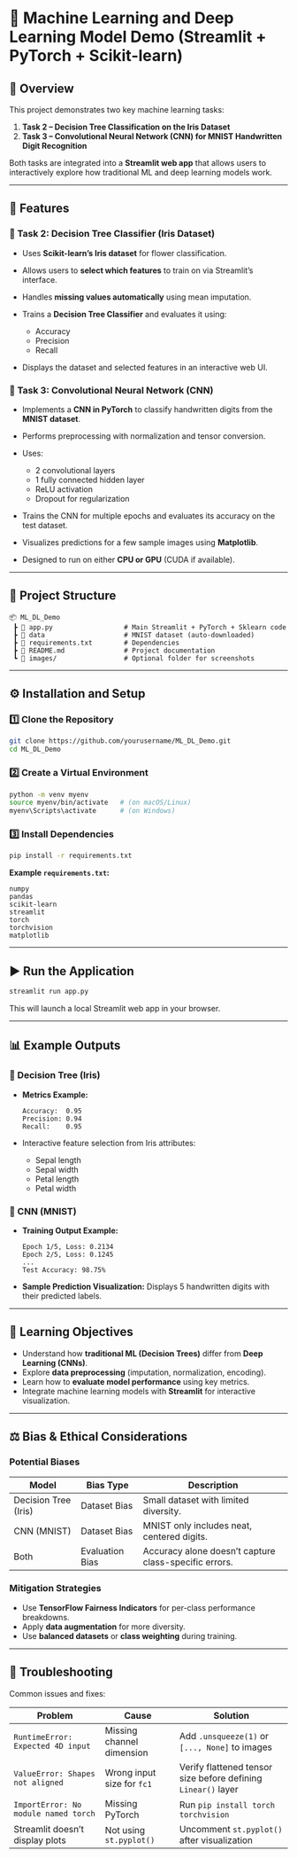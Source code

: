 
# 🧠 Machine Learning and Deep Learning Model Demo (Streamlit + PyTorch + Scikit-learn)

## 📘 Overview

This project demonstrates two key machine learning tasks:

1. **Task 2 – Decision Tree Classification on the Iris Dataset**
2. **Task 3 – Convolutional Neural Network (CNN) for MNIST Handwritten Digit Recognition**

Both tasks are integrated into a **Streamlit web app** that allows users to interactively explore how traditional ML and deep learning models work.

---

## 🚀 Features

### 🌸 Task 2: Decision Tree Classifier (Iris Dataset)

* Uses **Scikit-learn’s Iris dataset** for flower classification.
* Allows users to **select which features** to train on via Streamlit’s interface.
* Handles **missing values automatically** using mean imputation.
* Trains a **Decision Tree Classifier** and evaluates it using:

  * Accuracy
  * Precision
  * Recall
* Displays the dataset and selected features in an interactive web UI.

### 🌸 Task 3: Convolutional Neural Network (CNN)

* Implements a **CNN in PyTorch** to classify handwritten digits from the **MNIST dataset**.
* Performs preprocessing with normalization and tensor conversion.
* Uses:

  * 2 convolutional layers
  * 1 fully connected hidden layer
  * ReLU activation
  * Dropout for regularization
* Trains the CNN for multiple epochs and evaluates its accuracy on the test dataset.
* Visualizes predictions for a few sample images using **Matplotlib**.
* Designed to run on either **CPU or GPU** (CUDA if available).

---

## 🧩 Project Structure

```
📦 ML_DL_Demo
 ┣ 📜 app.py                  # Main Streamlit + PyTorch + Sklearn code
 ┣ 📁 data                    # MNIST dataset (auto-downloaded)
 ┣ 📜 requirements.txt        # Dependencies
 ┣ 📜 README.md               # Project documentation
 ┗ 📜 images/                 # Optional folder for screenshots
```

---

## ⚙️ Installation and Setup

### 1️⃣ Clone the Repository

```bash
git clone https://github.com/yourusername/ML_DL_Demo.git
cd ML_DL_Demo
```

### 2️⃣ Create a Virtual Environment

```bash
python -m venv myenv
source myenv/bin/activate   # (on macOS/Linux)
myenv\Scripts\activate      # (on Windows)
```

### 3️⃣ Install Dependencies

```bash
pip install -r requirements.txt
```

**Example `requirements.txt`:**

```
numpy
pandas
scikit-learn
streamlit
torch
torchvision
matplotlib
```

---

## ▶️ Run the Application

```bash
streamlit run app.py
```

This will launch a local Streamlit web app in your browser.

---

## 📊 Example Outputs

### 🌼 Decision Tree (Iris)

* **Metrics Example:**

  ```
  Accuracy:  0.95
  Precision: 0.94
  Recall:    0.95
  ```
* Interactive feature selection from Iris attributes:

  * Sepal length
  * Sepal width
  * Petal length
  * Petal width

### 🔢 CNN (MNIST)

* **Training Output Example:**

  ```
  Epoch 1/5, Loss: 0.2134
  Epoch 2/5, Loss: 0.1245
  ...
  Test Accuracy: 98.75%
  ```
* **Sample Prediction Visualization:**
  Displays 5 handwritten digits with their predicted labels.

---

## 🎯 Learning Objectives

* Understand how **traditional ML (Decision Trees)** differ from **Deep Learning (CNNs)**.
* Explore **data preprocessing** (imputation, normalization, encoding).
* Learn how to **evaluate model performance** using key metrics.
* Integrate machine learning models with **Streamlit** for interactive visualization.

---

## ⚖️ Bias & Ethical Considerations

### Potential Biases

| Model                | Bias Type       | Description                                           |
| -------------------- | --------------- | ----------------------------------------------------- |
| Decision Tree (Iris) | Dataset Bias    | Small dataset with limited diversity.                 |
| CNN (MNIST)          | Dataset Bias    | MNIST only includes neat, centered digits.            |
| Both                 | Evaluation Bias | Accuracy alone doesn’t capture class-specific errors. |

### Mitigation Strategies

* Use **TensorFlow Fairness Indicators** for per-class performance breakdowns.
* Apply **data augmentation** for more diversity.
* Use **balanced datasets** or **class weighting** during training.

---

## 🐛 Troubleshooting

Common issues and fixes:

| Problem                              | Cause                      | Solution                                                      |
| ------------------------------------ | -------------------------- | ------------------------------------------------------------- |
| `RuntimeError: Expected 4D input`    | Missing channel dimension  | Add `.unsqueeze(1)` or `[..., None]` to images                |
| `ValueError: Shapes not aligned`     | Wrong input size for `fc1` | Verify flattened tensor size before defining `Linear()` layer |
| `ImportError: No module named torch` | Missing PyTorch            | Run `pip install torch torchvision`                           |
| Streamlit doesn’t display plots      | Not using `st.pyplot()`    | Uncomment `st.pyplot()` after visualization                   |





